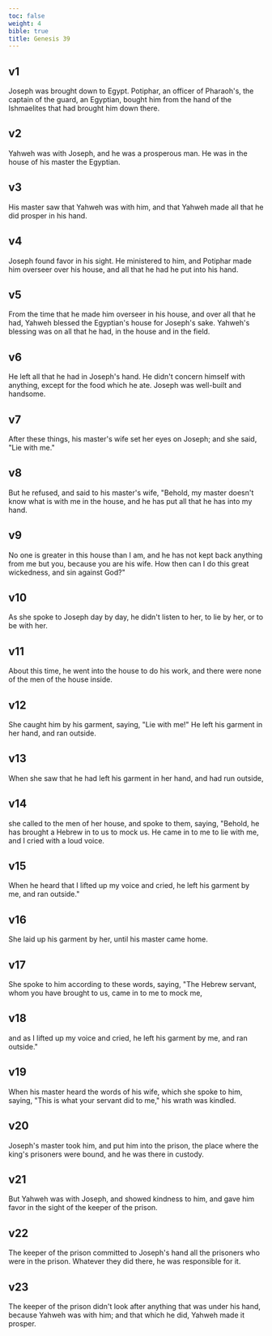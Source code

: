 ```yaml
---
toc: false
weight: 4
bible: true
title: Genesis 39
---
```




## v1 
Joseph was brought down to Egypt. Potiphar, an officer of Pharaoh's, the captain of the guard, an Egyptian, bought him from the hand of the Ishmaelites that had brought him down there. 

## v2 
Yahweh was with Joseph, and he was a prosperous man. He was in the house of his master the Egyptian. 

## v3 
His master saw that Yahweh was with him, and that Yahweh made all that he did prosper in his hand. 

## v4 
Joseph found favor in his sight. He ministered to him, and Potiphar made him overseer over his house, and all that he had he put into his hand. 

## v5 
From the time that he made him overseer in his house, and over all that he had, Yahweh blessed the Egyptian's house for Joseph's sake. Yahweh's blessing was on all that he had, in the house and in the field. 

## v6 
He left all that he had in Joseph's hand. He didn't concern himself with anything, except for the food which he ate. Joseph was well-built and handsome. 

## v7 
After these things, his master's wife set her eyes on Joseph; and she said, "Lie with me." 

## v8 
But he refused, and said to his master's wife, "Behold, my master doesn't know what is with me in the house, and he has put all that he has into my hand. 

## v9 
No one is greater in this house than I am, and he has not kept back anything from me but you, because you are his wife. How then can I do this great wickedness, and sin against God?" 

## v10 
As she spoke to Joseph day by day, he didn't listen to her, to lie by her, or to be with her. 

## v11 
About this time, he went into the house to do his work, and there were none of the men of the house inside. 

## v12 
She caught him by his garment, saying, "Lie with me!" He left his garment in her hand, and ran outside. 

## v13 
When she saw that he had left his garment in her hand, and had run outside, 

## v14 
she called to the men of her house, and spoke to them, saying, "Behold, he has brought a Hebrew in to us to mock us. He came in to me to lie with me, and I cried with a loud voice. 

## v15 
When he heard that I lifted up my voice and cried, he left his garment by me, and ran outside." 

## v16 
She laid up his garment by her, until his master came home. 

## v17 
She spoke to him according to these words, saying, "The Hebrew servant, whom you have brought to us, came in to me to mock me, 

## v18 
and as I lifted up my voice and cried, he left his garment by me, and ran outside." 

## v19 
When his master heard the words of his wife, which she spoke to him, saying, "This is what your servant did to me," his wrath was kindled. 

## v20 
Joseph's master took him, and put him into the prison, the place where the king's prisoners were bound, and he was there in custody. 

## v21 
But Yahweh was with Joseph, and showed kindness to him, and gave him favor in the sight of the keeper of the prison. 

## v22 
The keeper of the prison committed to Joseph's hand all the prisoners who were in the prison. Whatever they did there, he was responsible for it. 

## v23 
The keeper of the prison didn't look after anything that was under his hand, because Yahweh was with him; and that which he did, Yahweh made it prosper.


